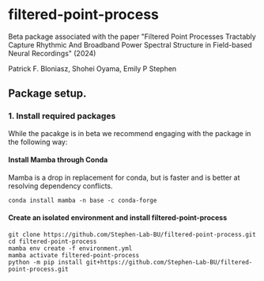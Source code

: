 # filtered-point-process

Beta package associated with the paper "Filtered Point Processes Tractably Capture Rhythmic And Broadband Power Spectral Structure in Field-based Neural Recordings" (2024)

Patrick F. Bloniasz, Shohei Oyama, Emily P Stephen

## Package setup.  

### 1. Install required packages

While the pacakge is in beta we recommend engaging with the package in the following way:

#### Install Mamba through Conda

Mamba is a drop in replacement for conda, but is faster and is better at resolving dependency conflicts. 

```
conda install mamba -n base -c conda-forge
```

#### Create an isolated environment and install filtered-point-process

```
git clone https://github.com/Stephen-Lab-BU/filtered-point-process.git
cd filtered-point-process
mamba env create -f environment.yml
mamba activate filtered-point-process
python -m pip install git+https://github.com/Stephen-Lab-BU/filtered-point-process.git

```